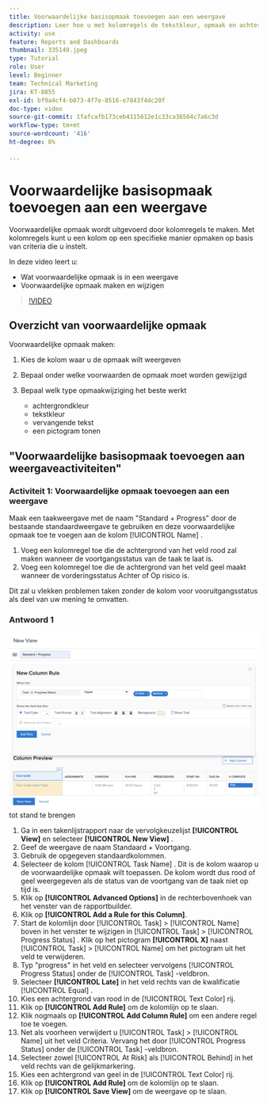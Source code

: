 ```yaml
---
title: Voorwaardelijke basisopmaak toevoegen aan een weergave
description: Leer hoe u met kolomregels de tekstkleur, opmaak en achtergrondkleuren in een rapport of weergave kunt wijzigen op basis van criteria die u instelt.
activity: use
feature: Reports and Dashboards
thumbnail: 335149.jpeg
type: Tutorial
role: User
level: Beginner
team: Technical Marketing
jira: KT-8855
exl-id: bf9a4cf4-b073-4f7e-8516-e7843f4dc20f
doc-type: video
source-git-commit: 1fafcafb173ceb4115612e1c33ca36564c7a6c3d
workflow-type: tm+mt
source-wordcount: '416'
ht-degree: 0%

---
```


# Voorwaardelijke basisopmaak toevoegen aan een weergave

Voorwaardelijke opmaak wordt uitgevoerd door kolomregels te maken. Met kolomregels kunt u een kolom op een specifieke manier opmaken op basis van criteria die u instelt.

In deze video leert u:

* Wat voorwaardelijke opmaak is in een weergave
* Voorwaardelijke opmaak maken en wijzigen

>[!VIDEO](https://video.tv.adobe.com/v/335149/?quality=12&learn=on)


## Overzicht van voorwaardelijke opmaak

Voorwaardelijke opmaak maken:

1. Kies de kolom waar u de opmaak wilt weergeven
1. Bepaal onder welke voorwaarden de opmaak moet worden gewijzigd
1. Bepaal welk type opmaakwijziging het beste werkt

   * achtergrondkleur
   * tekstkleur
   * vervangende tekst
   * een pictogram tonen

## &quot;Voorwaardelijke basisopmaak toevoegen aan weergaveactiviteiten&quot;

### Activiteit 1: Voorwaardelijke opmaak toevoegen aan een weergave

Maak een taakweergave met de naam &quot;Standard + Progress&quot; door de bestaande standaardweergave te gebruiken en deze voorwaardelijke opmaak toe te voegen aan de kolom [!UICONTROL Name] .

1. Voeg een kolomregel toe die de achtergrond van het veld rood zal maken wanneer de voortgangsstatus van de taak te laat is.
1. Voeg een kolomregel toe die de achtergrond van het veld geel maakt wanneer de vorderingsstatus Achter of Op risico is.

Dit zal u vlekken problemen taken zonder de kolom voor vooruitgangsstatus als deel van uw mening te omvatten.

### Antwoord 1

![&#x200B; een beeld van het scherm om een nieuwe kolomregel &#x200B;](assets/conditional-formatting-exercise.png) tot stand te brengen

1. Ga in een takenlijstrapport naar de vervolgkeuzelijst **[!UICONTROL View]** en selecteer **[!UICONTROL New View]** .
1. Geef de weergave de naam Standaard + Voortgang.
1. Gebruik de opgegeven standaardkolommen.
1. Selecteer de kolom [!UICONTROL Task Name] . Dit is de kolom waarop u de voorwaardelijke opmaak wilt toepassen. De kolom wordt dus rood of geel weergegeven als de status van de voortgang van de taak niet op tijd is.
1. Klik op **[!UICONTROL Advanced Options]** in de rechterbovenhoek van het venster van de rapportbuilder.
1. Klik op **[!UICONTROL Add a Rule for this Column]**.
1. Start de kolomlijn door [!UICONTROL Task] > [!UICONTROL Name] boven in het venster te wijzigen in [!UICONTROL Task] > [!UICONTROL Progress Status] . Klik op het pictogram **[!UICONTROL X]** naast [!UICONTROL Task] > [!UICONTROL Name] om het pictogram uit het veld te verwijderen.
1. Typ &quot;progress&quot; in het veld en selecteer vervolgens [!UICONTROL Progress Status] onder de [!UICONTROL Task] -veldbron.
1. Selecteer **[!UICONTROL Late]** in het veld rechts van de kwalificatie [!UICONTROL Equal] .
1. Kies een achtergrond van rood in de [!UICONTROL Text Color] rij.
1. Klik op **[!UICONTROL Add Rule]** om de kolomlijn op te slaan.
1. Klik nogmaals op **[!UICONTROL Add Column Rule]** om een andere regel toe te voegen.
1. Net als voorheen verwijdert u [!UICONTROL Task] > [!UICONTROL Name] uit het veld Criteria. Vervang het door [!UICONTROL Progress Status] onder de [!UICONTROL Task] -veldbron.
1. Selecteer zowel [!UICONTROL At Risk] als [!UICONTROL Behind] in het veld rechts van de gelijkmarkering.
1. Kies een achtergrond van geel in de [!UICONTROL Text Color] rij.
1. Klik op **[!UICONTROL Add Rule]** om de kolomlijn op te slaan.
1. Klik op **[!UICONTROL Save View]** om de weergave op te slaan.
